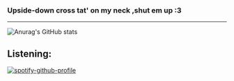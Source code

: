 
### Upside-down cross tat' on my neck ,shut em up :3

---

![Anurag's GitHub stats](https://github-readme-stats.vercel.app/api?username=kleidis&show_icons=true&theme=radical)


## Listening:

[![spotify-github-profile](https://spotify-github-profile.kittinanx.com/api/view?uid=31ur3rvxhhowpfmylc7wg7kdnpde&cover_image=true&theme=natemoo-re&show_offline=false&background_color=121212&interchange=true&bar_color=53b14f&bar_color_cover=false)](https://spotify-github-profile.kittinanx.com/api/view?uid=31ur3rvxhhowpfmylc7wg7kdnpde&redirect=true)
